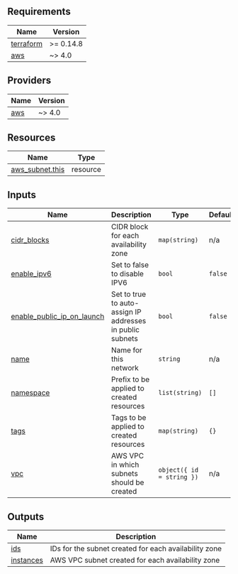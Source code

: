 <!-- BEGIN_TF_DOCS -->
## Requirements

| Name | Version |
|------|---------|
| <a name="requirement_terraform"></a> [terraform](#requirement\_terraform) | >= 0.14.8 |
| <a name="requirement_aws"></a> [aws](#requirement\_aws) | ~> 4.0 |

## Providers

| Name | Version |
|------|---------|
| <a name="provider_aws"></a> [aws](#provider\_aws) | ~> 4.0 |

## Resources

| Name | Type |
|------|------|
| [aws_subnet.this](https://registry.terraform.io/providers/hashicorp/aws/latest/docs/resources/subnet) | resource |

## Inputs

| Name | Description | Type | Default | Required |
|------|-------------|------|---------|:--------:|
| <a name="input_cidr_blocks"></a> [cidr\_blocks](#input\_cidr\_blocks) | CIDR block for each availability zone | `map(string)` | n/a | yes |
| <a name="input_enable_ipv6"></a> [enable\_ipv6](#input\_enable\_ipv6) | Set to false to disable IPV6 | `bool` | `false` | no |
| <a name="input_enable_public_ip_on_launch"></a> [enable\_public\_ip\_on\_launch](#input\_enable\_public\_ip\_on\_launch) | Set to true to auto-assign IP addresses in public subnets | `bool` | `false` | no |
| <a name="input_name"></a> [name](#input\_name) | Name for this network | `string` | n/a | yes |
| <a name="input_namespace"></a> [namespace](#input\_namespace) | Prefix to be applied to created resources | `list(string)` | `[]` | no |
| <a name="input_tags"></a> [tags](#input\_tags) | Tags to be applied to created resources | `map(string)` | `{}` | no |
| <a name="input_vpc"></a> [vpc](#input\_vpc) | AWS VPC in which subnets should be created | `object({ id = string })` | n/a | yes |

## Outputs

| Name | Description |
|------|-------------|
| <a name="output_ids"></a> [ids](#output\_ids) | IDs for the subnet created for each availability zone |
| <a name="output_instances"></a> [instances](#output\_instances) | AWS VPC subnet created for each availability zone |
<!-- END_TF_DOCS -->